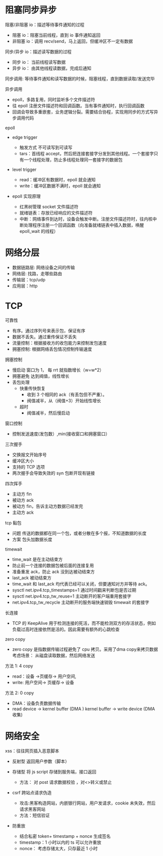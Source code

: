 # 阻塞同步异步

阻塞/非阻塞 io：描述等待事件通知的过程

- 阻塞 io：阻塞当前线程，直到 io 事件通知返回
- 非阻塞 io：调用 recv/send，马上返回，但缓冲区不一定有数据

同步/异步 io：描述读写数据的过程

- 同步 io： 当前线程读写数据
- 异步 io： 由其他线程读数据，完成后通知

同步调用: 等待事件通知和读写数据的时候，阻塞线程，直到数据读取/发送完毕

异步调用

- epoll，多路复用，同时监听多个文件描述符
- 往 epoll 注册文件描述符和回调函数。当有事件通知时，执行回调函数
- 回调会导致多重嵌套，业务逻辑分裂。需要结合协程，实现用同步的方式写异步调用代码

epoll

- edge trigger

  - 触发方式 不可读写到可读写
  - tars：首线程 accept，然后把连接套接字分发到其他线程。一个套接字只有一个线程处理，防止多线程处理同一套接字的数据包

- level trigger

  - read：缓冲区有数据时，epoll 就会通知
  - write：缓冲区数据不满时，epoll 就会通知

- epoll 实现原理

  - 红黑树管理 socket 文件描述符
  - 就绪链表：存放已经响应的文件描述符
  - 中断：网络事件到达时，设备会触发中断。注册文件描述符时，往内核中断处理程序注册一个回调函数（向准备就绪链表中插入数据，唤醒 epoll_wait 的线程）

# 网络分层

- 数据链路层: 网络设备之间的传输
- 网络层: 找路，走哪些路由
- 传输层：tcp/udp
- 应用层：http

# TCP

可靠性

- 有序。通过序列号来表示包，保证有序
- 数据不丢失。通过重传保证不丢失
- 流量控制：根据接收方的收包能力来控制发包速度
- 拥塞控制: 根据网络丢包情况控制传输速度

拥塞控制

- 慢启动
  窗口为 1， 每 rrt 就指数增长（w=w\*2）
- 拥塞避免 达到阀值，线性增长
- 丢包处理
  - 快重传快恢复
    - 收到 3 个相同的 ack（有丢包但不严重）。
    - 阀值减半，从（阀值+3）开始线性增长
  - 超时
    - 阀值减半，然后慢启动

窗口控制

- 控制发送速度(发包数）,min(接收窗口和拥塞窗口）

三次握手

- 交换报文开始序号
- 缓冲区大小
- 支持的 TCP 选项
- 两次握手会导致失效的 syn 包断开现有链接

四次挥手

- 主动方 fin
- 被动方 ack
- 被动方 fin，告诉主动方数据已经发完
- 主动方 ack

tcp 黏包

- 问题 传送的数据都在同一个包，或者分散在多个报，不知道数据的长度
- 方案 包头加数据长度

timewait

- time_wait 是在主动结束方
- 防止前一个连接的数据包被后面的连接复用
- 准备重发 ack，防止 ack 没到达被动结束方
- last_ack 被动结束方
- time_wait 和 last_ack 均代表已经可以关闭，但要通知对方并等待 ack。
- sysctl net.ipv4.tcp_timestamps=1
  通过时间戳来判断包是否过期
- sysctl net.ipv4.tcp_tw_reuse=1
  主动断开的客户端重用套接字
- net.ipv4.tcp_tw_recycle
  主动断开的服务端快速销毁 timewait 的套接字

长连接

- TCP 的 KeepAlive 用于检测连接的死活，而不能检测双方的存活状态，例如负载过高时连接依然是活的。因此需要有额外的心跳检查

zero copy

- zero copy 是指数据传输过程避免了 cpu 拷贝。采用了dma copy来拷贝数据
  考虑场景： 从磁盘读取数据，然后网络发送

方法 1: 4 copy

- read：设备 ->页缓存-> 用户空间,
- write: 用户空间-> 页缓存-> 设备

方法 2: 0 copy

- DMA：设备负责数据传输
- read device -> kernel buffer (DMA )
  kernel buffer -> write device (DMA 收集)

# 网络安全

xss：往往网页插入恶意脚本

- 反射型 返回用户参数（脚本）
- 存储型 将 js script 存储到服务端，接口返回
  - 方法： 对 post 请求数据校验 ，对<>转义或禁止
- csrf 跨站点请求伪造

  - 攻击:黑客构造网站，内嵌银行网站，用户发请求，cookie 未失效，然后请求黑客网站
  - 方法：短信验证

- 防重放
  - 结合私密 token+ timestamp + nonce 生成签名
  - timestamp：1 小时以内的 ts 可以允许重放
  - nonce： 考虑存储太大，只存最近 1 小时
